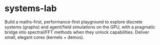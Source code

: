 # systems-lab
Build a maths-first, performance-first playground to explore discrete systems (graphs) and agent/field simulations on the GPU, with a pragmatic bridge into spectral/FFT methods when they unlock capabilities. Deliver small, elegant cores (kernels + demos).
